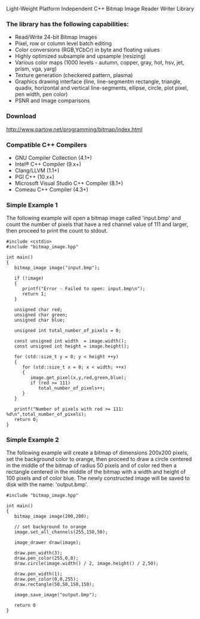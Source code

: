 Light-Weight Platform Independent C++ Bitmap Image Reader Writer Library


### The library has the following capabilities: ###
  * Read/Write 24-bit Bitmap Images
  * Pixel, row or column level batch editing
  * Color conversions (RGB,YCbCr) in byte and floating values
  * Highly optimized subsample and upsample (resizing)
  * Various color maps (1000 levels -  autumn, copper, gray, hot, hsv, jet, prism, vga, yarg)
  * Texture generation (checkered pattern, plasma)
  * Graphics drawing interface (line, line-segmentm rectangle, triangle, quadix, horizontal and vertical line-segments, ellipse, circle, plot pixel, pen width, pen color)
  * PSNR and Image comparisons


### Download ###
http://www.partow.net/programming/bitmap/index.html


### Compatible C++ Compilers ###

  * GNU Compiler Collection (4.1+)
  * Intel® C++ Compiler (9.x+)
  * Clang/LLVM (1.1+)
  * PGI C++ (10.x+)
  * Microsoft Visual Studio C++ Compiler (8.1+)
  * Comeau C++ Compiler (4.3+)


### Simple Example 1 ###
The following example will open a bitmap image called 'input.bmp' and count the number of pixels that have a red channel value of 111 and larger, then proceed to print the count to stdout.

```
#include <cstdio>
#include "bitmap_image.hpp"

int main()
{
   bitmap_image image("input.bmp");

   if (!image)
   {
      printf("Error - Failed to open: input.bmp\n");
      return 1;
   }

   unsigned char red;
   unsigned char green;
   unsigned char blue;

   unsigned int total_number_of_pixels = 0;

   const unsigned int width  = image.width();
   const unsigned int height = image.height();

   for (std::size_t y = 0; y < height ++y)
   {
      for (std::size_t x = 0; x < width; ++x)
      {
         image.get_pixel(x,y,red,green,blue);
         if (red >= 111)
            total_number_of_pixels++;
      }
   }

   printf("Number of pixels with red >= 111: %d\n",total_number_of_pixels);
   return 0;
}
```



### Simple Example 2 ###
The following example will create a bitmap of dimensions 200x200 pixels, set the background color to orange, then proceed to draw a circle centered in the middle of the bitmap of radius 50 pixels and of color red then a rectangle centered in the middle of the bitmap with a width and height of 100 pixels and of color blue. The newly constructed image will be saved to disk with the name: 'output.bmp'.

```
#include "bitmap_image.hpp"

int main()
{
   bitmap_image image(200,200);

   // set background to orange
   image.set_all_channels(255,150,50);

   image_drawer draw(image);

   draw.pen_width(3);
   draw.pen_color(255,0,0);
   draw.circle(image.width() / 2, image.height() / 2,50);

   draw.pen_width(1);
   draw.pen_color(0,0,255);
   draw.rectangle(50,50,150,150);

   image.save_image("output.bmp");

   return 0
}
```
